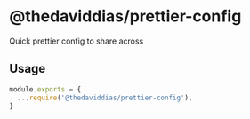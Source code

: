 # @thedaviddias/prettier-config

Quick prettier config to share across

## Usage

```js
module.exports = {
  ...require('@thedaviddias/prettier-config'),
}
```
